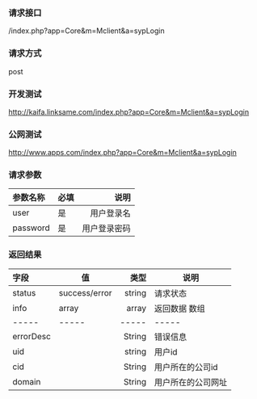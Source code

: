 

### 请求接口

 /index.php?app=Core&m=Mclient&a=sypLogin

### 请求方式 

 post

### 开发测试 

 http://kaifa.linksame.com/index.php?app=Core&m=Mclient&a=sypLogin

### 公网测试  

 http://www.apps.com/index.php?app=Core&m=Mclient&a=sypLogin

### 请求参数

| 参数名称      |    必填 | 说明  |
|:-------- |--------| --:|
| user| 是 |   用户登录名   |
| password | 是 |   用户登录密码 |


### 返回结果
|字段 |  值| 类型 | 说明|
| :-------- |---| --: |---|
|status| success/error | string| 请求状态 |
|info|array | array | 返回数据 数组|
|-----|-----|-----|-----|
|errorDesc| |String|错误信息|
|uid|     |string|用户id|
|cid|     |String|用户所在的公司id|
|domain|  |String|用户所在的公司网址|


